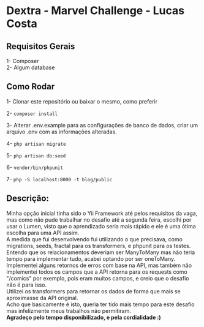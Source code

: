 # Dextra - Marvel Challenge - Lucas Costa

## Requisitos Gerais

1- Composer<br>
2- Algum database


## Como Rodar
1- Clonar este repositório ou baixar o mesmo, como preferir

2- <code>composer install</code>

3- Alterar .env.example para as configurações de banco de dados, criar um arquivo .env com as informações alteradas.

4- <code>php artisan migrate</code>

5- <code>php artisan db:seed</code>

6- <code>vendor/bin/phpunit</code>

7- <code>php -S localhost:8000 -t blog/public</code>


## Descrição:
Minha opção inicial tinha sido o Yii Framework até pelos requisitos da vaga, mas como não pude trabalhar no desafio até a segunda feira, 
escolhi por usar o Lumen, visto que o aprendizado seria mais rápido e ele é uma ótima escolha para uma API assim.<br>
A medida que fui desenvolvendo fui utilizando o que precisava, como migrations, seeds, fractal para os transformers, e phpunit para os testes.
Entendo que os relacionamentos deveriam ser ManyToMany mas não teria tempo para implementar tudo, acabei optando por ser oneToMany.
<br>
Implementei alguns retornos de erros com base na API, mas também não implementei todos os campos que a API retorna para os requests como "/comics" por exemplo,
pois eram muitos campos, e creio que o desafio não é para isso. 
<br>
Utilizei os transformers para retornar os dados de forma que mais se aproximasse da API original.<br>
Acho que basicamente é isto, queria ter tido mais tempo para este desafio mas infelizmente meus trabalhos não permitiram.
<br>
<b>Agradeço pelo tempo disponibilizado, e pela cordialidade :)</b>

